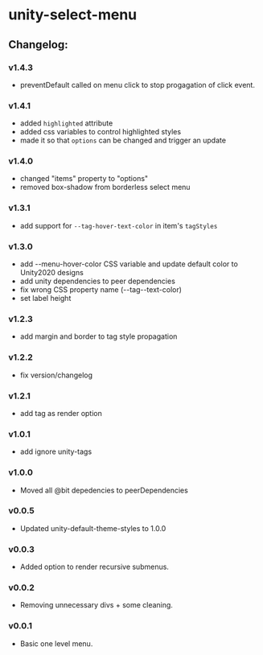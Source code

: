 # unity-select-menu

## Changelog:

### v1.4.3
- preventDefault called on menu click to stop progagation of click event.

### v1.4.1
- added `highlighted` attribute
- added css variables to control highlighted styles
- made it so that `options` can be changed and trigger an update


### v1.4.0
- changed "items" property to "options"
- removed box-shadow from borderless select menu

### v1.3.1
- add support for `--tag-hover-text-color` in item's `tagStyles`

### v1.3.0
- add --menu-hover-color CSS variable and update default color to Unity2020 designs
- add unity dependencies to peer dependencies
- fix wrong CSS property name (--tag--text-color)
- set label height

### v1.2.3
- add margin and border to tag style propagation

### v1.2.2
- fix version/changelog

### v1.2.1
- add tag as render option

### v1.0.1
- add ignore unity-tags

### v1.0.0
- Moved all @bit depedencies to peerDependencies

### v0.0.5
- Updated unity-default-theme-styles to 1.0.0

### v0.0.3
- Added option to render recursive submenus.

### v0.0.2
- Removing unnecessary divs + some cleaning.

### v0.0.1
- Basic one level menu.
